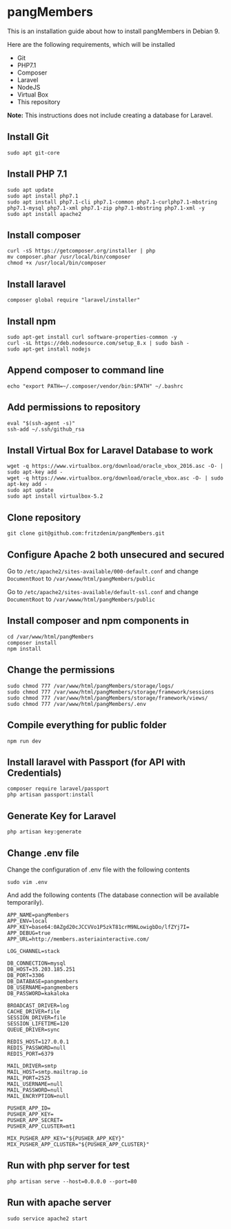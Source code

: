 # pangMembers

This is an installation guide about how to install pangMembers in Debian 9.


Here are the following requirements, which will be installed
 - Git
 - PHP7.1
 - Composer
 - Laravel
 - NodeJS
 - Virtual Box
 - This repository

**Note:** This instructions does not include creating a database for Laravel.


## Install Git
```
sudo apt git-core
```

## Install PHP 7.1
```
sudo apt update
sudo apt install php7.1
sudo apt install php7.1-cli php7.1-common php7.1-curlphp7.1-mbstring php7.1-mysql php7.1-xml php7.1-zip php7.1-mbstring php7.1-xml -y
sudo apt install apache2
```

## Install composer
```
curl -sS https://getcomposer.org/installer | php
mv composer.phar /usr/local/bin/composer
chmod +x /usr/local/bin/composer
```

## Install laravel
```
composer global require "laravel/installer"
```

## Install npm
```
sudo apt-get install curl software-properties-common -y
curl -sL https://deb.nodesource.com/setup_8.x | sudo bash -
sudo apt-get install nodejs
```

## Append composer to command line
```
echo "export PATH=~/.composer/vendor/bin:$PATH" ~/.bashrc
```

## Add permissions to repository
```
eval "$(ssh-agent -s)"
ssh-add ~/.ssh/github_rsa
```

## Install Virtual Box for Laravel Database to work
```
wget -q https://www.virtualbox.org/download/oracle_vbox_2016.asc -O- | sudo apt-key add -
wget -q https://www.virtualbox.org/download/oracle_vbox.asc -O- | sudo apt-key add -
sudo apt update
sudo apt install virtualbox-5.2
```

## Clone repository
```
git clone git@github.com:fritzdenim/pangMembers.git
```

## Configure Apache 2 both unsecured and secured

Go to `/etc/apache2/sites-available/000-default.conf` and change `DocumentRoot` to `/var/wwww/html/pangMembers/public`

Go to `/etc/apache2/sites-available/default-ssl.conf` and change `DocumentRoot` to `/var/wwww/html/pangMembers/public`

## Install composer and npm components in 
```
cd /var/www/html/pangMembers
composer install
npm install
```

## Change the permissions
```
sudo chmod 777 /var/www/html/pangMembers/storage/logs/
sudo chmod 777 /var/www/html/pangMembers/storage/framework/sessions
sudo chmod 777 /var/www/html/pangMembers/storage/framework/views/
sudo chmod 777 /var/www/html/pangMembers/.env
```

## Compile everything for public folder
```
npm run dev
```

## Install laravel with Passport (for API with Credentials)
```
composer require laravel/passport
php artisan passport:install
```

## Generate Key for Laravel
```
php artisan key:generate
```

## Change .env file
Change the configuration of .env file with the following contents
```
sudo vim .env
```

And add the following contents (The database connection will be available temporarily).
```
APP_NAME=pangMembers
APP_ENV=local
APP_KEY=base64:0AZgd20cJCCVVo1P5zkT81crM9NLowigbDo/lfZYj7I=
APP_DEBUG=true
APP_URL=http://members.asteriainteractive.com/

LOG_CHANNEL=stack

DB_CONNECTION=mysql
DB_HOST=35.203.185.251
DB_PORT=3306
DB_DATABASE=pangmembers
DB_USERNAME=pangmembers
DB_PASSWORD=kakaloka

BROADCAST_DRIVER=log
CACHE_DRIVER=file
SESSION_DRIVER=file
SESSION_LIFETIME=120
QUEUE_DRIVER=sync

REDIS_HOST=127.0.0.1
REDIS_PASSWORD=null
REDIS_PORT=6379

MAIL_DRIVER=smtp
MAIL_HOST=smtp.mailtrap.io
MAIL_PORT=2525
MAIL_USERNAME=null
MAIL_PASSWORD=null
MAIL_ENCRYPTION=null

PUSHER_APP_ID=
PUSHER_APP_KEY=
PUSHER_APP_SECRET=
PUSHER_APP_CLUSTER=mt1

MIX_PUSHER_APP_KEY="${PUSHER_APP_KEY}"
MIX_PUSHER_APP_CLUSTER="${PUSHER_APP_CLUSTER}"
```

## Run with php server for test
```
php artisan serve --host=0.0.0.0 --port=80
```

## Run with apache server
```
sudo service apache2 start
```

